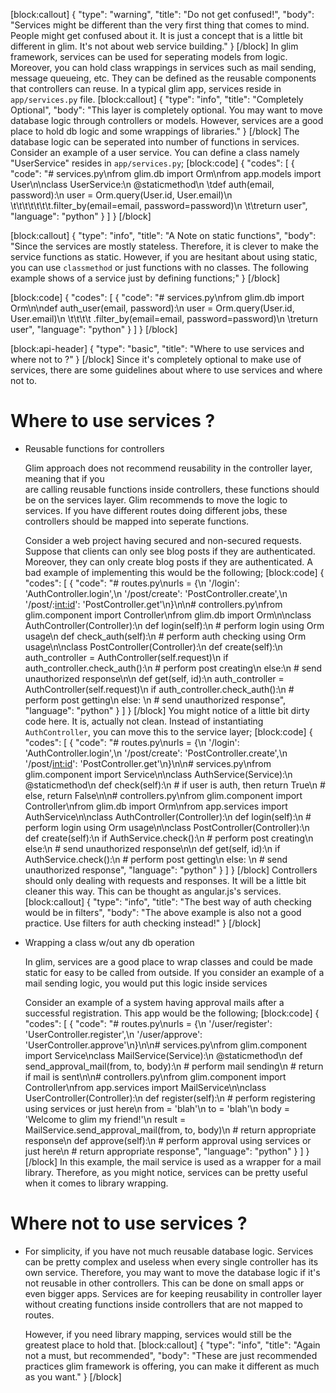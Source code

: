 [block:callout]
{
  "type": "warning",
  "title": "Do not get confused!",
  "body": "Services might be different than the very first thing that comes to mind. People might get confused about it. It is just a concept that is a little bit different in glim. It's not about web service building."
}
[/block]
In glim framework, services can be used for seperating models from logic. Moreover, you can hold class wrappings in services such as mail sending, message queueing, etc. They can be defined as the reusable components that controllers can reuse. In a typical glim app, services reside in `app/services.py` file.
[block:callout]
{
  "type": "info",
  "title": "Completely Optional",
  "body": "This layer is completely optional. You may want to move database logic through controllers or models. However, services are a good place to hold db logic and some wrappings of libraries."
}
[/block]
The database logic can be seperated into number of functions in services. Consider an example of a user service. You can define a class namely "UserService" resides in `app/services.py`;
[block:code]
{
  "codes": [
    {
      "code": "# services.py\nfrom glim.db import Orm\nfrom app.models import User\n\nclass UserService:\n    @staticmethod\n  \tdef auth(email, password):\n        user = Orm.query(User.id, User.email)\n    \t\t\t\t\t\t\t.filter_by(email=email, password=password)\n    \t\treturn user",
      "language": "python"
    }
  ]
}
[/block]

[block:callout]
{
  "type": "info",
  "title": "A Note on static functions",
  "body": "Since the services are mostly stateless. Therefore, it is clever to make the service functions as static. However, if you are hesitant about using static, you can use `classmethod` or just functions with no classes. The following example shows of a service just by defining functions;"
}
[/block]

[block:code]
{
  "codes": [
    {
      "code": "# services.py\nfrom glim.db import Orm\n\ndef auth_user(email, password):\n    user = Orm.query(User.id, User.email)\n    \t\t\t\t  .filter_by(email=email, password=password)\n  \treturn user",
      "language": "python"
    }
  ]
}
[/block]

[block:api-header]
{
  "type": "basic",
  "title": "Where to use services and where not to ?"
}
[/block]
Since it's completely optional to make use of services, there are some guidelines about where to use services and where not to. 

# Where to use services ?
- Reusable functions for controllers

    Glim approach does not recommend reusability in the controller layer, meaning that if you                                   
    are calling reusable functions inside controllers, these functions should be on the services 
    layer. Glim recommends to move the logic to services. If you have different routes doing
     different jobs, these controllers should be mapped into seperate functions.
    
    Consider a web project having secured and non-secured requests. Suppose that clients
    can only see blog posts if they are authenticated. Moreover, they can only create blog 
    posts if they are authenticated. A bad example of implementing this would be the 
    following;
[block:code]
{
  "codes": [
    {
      "code": "# routes.py\nurls = {\n    '/login': 'AuthController.login',\n    '/post/create': 'PostController.create',\n    '/post/:<int:id>': 'PostController.get'\n}\n\n# controllers.py\nfrom glim.component import Controller\nfrom glim.db import Orm\n\nclass AuthController(Controller):\n    def login(self):\n        # perform login using Orm usage\n    def check_auth(self):\n        # perform auth checking using Orm usage\n\nclass PostController(Controller):\n    def create(self):\n        auth_controller = AuthController(self.request)\n        if auth_controller.check_auth():\n            # perform post creating\n        else:\n            # send unauthorized response\n\n    def get(self, id):\n        auth_controller = AuthController(self.request)\n        if auth_controller.check_auth():\n            # perform post getting\n        else: \n            # send unauthorized response",
      "language": "python"
    }
  ]
}
[/block]
You might notice of a little bit dirty code here. It is, actually not clean. Instead of instantiating `AuthController`, you can move this to the service layer;
[block:code]
{
  "codes": [
    {
      "code": "# routes.py\nurls = {\n    '/login': 'AuthController.login',\n    '/post/create': 'PostController.create',\n    '/post/<int:id>': 'PostController.get'\n}\n\n# services.py\nfrom glim.component import Service\n\nclass AuthService(Service):\n    @staticmethod\n    def check(self):\n        # if user is auth, then return True\n        # else, return False\n\n# controllers.py\nfrom glim.component import Controller\nfrom glim.db import Orm\nfrom app.services import AuthService\n\nclass AuthController(Controller):\n    def login(self):\n        # perform login using Orm usage\n\nclass PostController(Controller):\n    def create(self):\n        if AuthService.check():\n            # perform post creating\n        else:\n            # send unauthorized response\n\n    def get(self, id):\n        if AuthService.check():\n            # perform post getting\n        else: \n            # send unauthorized response",
      "language": "python"
    }
  ]
}
[/block]
Controllers should only dealing with requests and responses. It will be a little bit cleaner this way. This can be thought as angular.js's services.
[block:callout]
{
  "type": "info",
  "title": "The best way of auth checking would be in filters",
  "body": "The above example is also not a good practice. Use filters for auth checking instead!"
}
[/block]
- Wrapping a class w/out any db operation

   In glim, services are a good place to wrap classes and could be made static for easy to be
   called from outside. If you consider an example of a mail sending logic, you would put this 
   logic inside services

  Consider an example of a system having approval mails after a successful registration. 
  This app would be the following;
[block:code]
{
  "codes": [
    {
      "code": "# routes.py\nurls = {\n    '/user/register': 'UserController.register',\n    '/user/approve': 'UserController.approve'\n}\n\n# services.py\nfrom glim.component import Service\nclass MailService(Service):\n    @staticmethod\n    def send_approval_mail(from, to, body):\n        # perform mail sending\n        # return if mail is sent\n\n# controllers.py\nfrom glim.component import Controller\nfrom app.services import MailService\n\nclass UserController(Controller):\n    def register(self):\n        # perform registering using services or just here\n        from = 'blah'\n        to = 'blah'\n        body = 'Welcome to glim my friend!'\n        result = MailService.send_approval_mail(from, to, body)\n        # return appropriate response\n    def approve(self):\n        # perform approval using services or just here\n        # return appropriate response",
      "language": "python"
    }
  ]
}
[/block]
In this example, the mail service is used as a wrapper for a mail library. Therefore, as you might notice, services can be pretty useful when it comes to library wrapping.

# Where not to use services ?
- For simplicity, if you have not much reusable database logic.
  Services can be pretty complex and useless when every single controller has its own 
  service. Therefore, you may want to move the database logic if it's not reusable in other 
  controllers. This can be done on small apps or even bigger apps. Services are for keeping 
  reusability in controller layer without creating functions inside controllers that are not 
  mapped to routes.

  However, if you need library mapping, services would still be the greatest place to hold that.
[block:callout]
{
  "type": "info",
  "title": "Again not a must, but recommended",
  "body": "These are just recommended practices glim framework is offering, you can make it different as much as you want."
}
[/block]